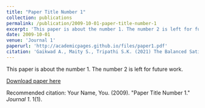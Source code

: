 ```yaml
---
title: "Paper Title Number 1"
collection: publications
permalink: /publication/2009-10-01-paper-title-number-1
excerpt: 'This paper is about the number 1. The number 2 is left for future work.'
date: 2009-10-01
venue: 'Journal 1'
paperurl: 'http://academicpages.github.io/files/paper1.pdf'
citation: 'Gaikwad A., Maity S., Tripathi S.K. (2021) The Balanced Satisfactory Partition Problem. In: Bureš T. et al. (eds) SOFSEM 2021: Theory and Practice of Computer Science. SOFSEM 2021. Lecture Notes in Computer Science, vol 12607. Springer, Cham. https://doi.org/10.1007/978-3-030-67731-2_23'
---
```

This paper is about the number 1. The number 2 is left for future work.

[Download paper here](http://academicpages.github.io/files/paper1.pdf)

Recommended citation: Your Name, You. (2009). "Paper Title Number 1." <i>Journal 1</i>. 1(1).
